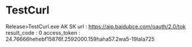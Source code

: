 # TestCurl

Release>TestCurl.exe AK SK
url : https://aip.baidubce.com/oauth/2.0/tok
result_code : 0
access_token : 24.76666hehebf15876f.2592000.159haha57.2wa5-19lala725
